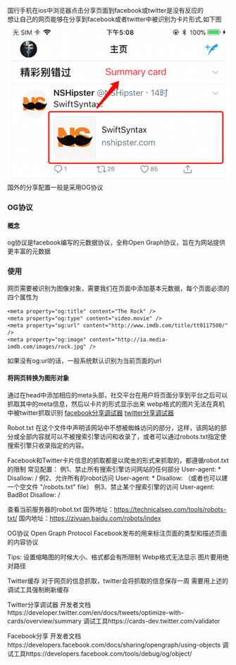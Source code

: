 国行手机在ios中浏览器点击分享页面到facebook或twitter是没有反应的   
想让自己的网页能够在分享到facebook或者twitter中被识别为卡片形式,如下图
![](../picture/sharecard_1.png)
国外的分享配置一般是采用OG协议   
### OG协议
#### 概念
og协议是facebook编写的元数据协议，全称Open Graph协议，旨在为网站提供更丰富的元数据   
### 使用
网页需要被识别为图像对象，需要我们在页面中添加基本元数据，每个页面必须的四个属性为
```
<meta property="og:title" content="The Rock" />
<meta property="og:type" content="video.movie" />
<meta property="og:url" content="http://www.imdb.com/title/tt0117500/" />
<meta property="og:image" content="http://ia.media-imdb.com/images/rock.jpg" />
```  
如果没有og:url的话，一般系统默认识别为当前页面的url
#### 将网页转换为图形对象
通过在head中添加相应的meta头部，社交平台在用户将页面分享到平台之后可以抓取其中的meta信息，然后以卡片的形式显示出来
webp格式的图片无法在真机中被twitter抓取识别
[facebook分享调试器](https://developers.facebook.com/tools/debug/og/object/)
[twitter分享调试器](https://cards-dev.twitter.com/validator)

Robot.txt
在这个文件中声明该网站中不想被蜘蛛访问的部分，这样，该网站的部分或全部内容就可以不被搜索引擎访问和收录了，或者可以通过robots.txt指定使搜索引擎只收录指定的内容。

Facebook和Twitter卡片信息的抓取都是以爬虫的形式来抓取的，都遵循robot.txt的限制
常见配置：
例1、禁止所有搜索引擎访问网站的任何部分
User-agent: *
Disallow: /
例2、允许所有的robot访问
User-agent: *
Disallow:
（或者也可以建一个空文件 "/robots.txt" file）
例3、禁止某个搜索引擎的访问
User-agent: BadBot
Disallow: /

查看当前服务器的robot.txt
国外地址：https://technicalseo.com/tools/robots-txt/
国内地址：https://ziyuan.baidu.com/robots/index

OG协议
Open Graph Protocol
Facebook发布的用来标注页面的类型和描述页面的内容协议

<meta property="og:title" content="Introducing our New Site" /> 
<meta property="og:image" content="https://scontent-sea1-1.xx.fbcdn.net/hphotos-xap1/t39.2178-6/851565_496755187057665_544240989_n.jpg" /> 
<meta property="og:description" content="http://samples.ogp.me/390580850990722" />

Tips:
设置缩略图的时候大小、格式都会有所限制
Webp格式无法显示
图片要用绝对路径

Twitter缓存
对于网页的信息抓取，twitter会将抓取的信息保存一周
需要用上述的调试工具强制刷新缓存

Twitter分享调试器
开发者文档https://developer.twitter.com/en/docs/tweets/optimize-with-cards/overview/summary
调试工具https://cards-dev.twitter.com/validator

Facebook分享
开发者文档https://developers.facebook.com/docs/sharing/opengraph/using-objects
调试工具https://developers.facebook.com/tools/debug/og/object/